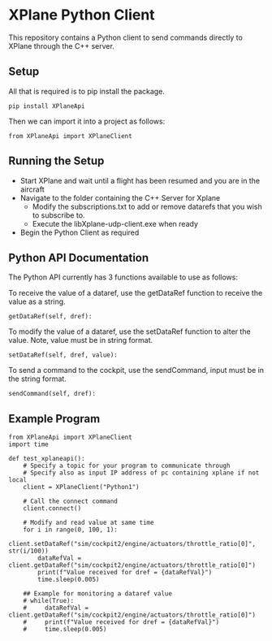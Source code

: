 # XPlane Python Client

This repository contains a Python client to send commands directly to XPlane through the C++ server.

## Setup
All that is required is to pip install the package.

```
pip install XPlaneApi
```

Then we can import it into a project as follows:

```
from XPlaneApi import XPlaneClient
```

## Running the Setup

* Start XPlane and wait until a flight has been resumed and you are in the aircraft
* Navigate to the folder containing the C++ Server for Xplane
	* Modify the subscriptions.txt to add or remove datarefs that you wish to subscribe to.
	* Execute the libXplane-udp-client.exe when ready
* Begin the Python Client as required

## Python API Documentation

The Python API currently has 3 functions available to use as follows:

To receive the value of a dataref, use the getDataRef function to receive the value as a string.

```
getDataRef(self, dref):
```

To modify the value of a dataref, use the setDataRef function to alter the value. Note, value must be in string format.

```
setDataRef(self, dref, value):
```

To send a command to the cockpit, use the sendCommand, input must be in the string format.

```
sendCommand(self, dref):
```

## Example Program

```
from XPlaneApi import XPlaneClient
import time

def test_xplaneapi():
    # Specify a topic for your program to communicate through
    # Specify also as input IP address of pc containing xplane if not local
    client = XPlaneClient("Python1")

    # Call the connect command
    client.connect()

    # Modify and read value at same time
    for i in range(0, 100, 1):
        client.setDataRef("sim/cockpit2/engine/actuators/throttle_ratio[0]", str(i/100))
        dataRefVal = client.getDataRef("sim/cockpit2/engine/actuators/throttle_ratio[0]")
        print(f"Value received for dref = {dataRefVal}")
        time.sleep(0.005)

    ## Example for monitoring a dataref value
    # while(True):
    #     dataRefVal = client.getDataRef("sim/cockpit2/engine/actuators/throttle_ratio[0]")
    #     print(f"Value received for dref = {dataRefVal}")
    #     time.sleep(0.005)
```